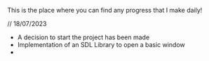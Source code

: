 This is the place where you can find any progress that I make daily!

// 18/07/2023
- A decision to start the project has been made
- Implementation of an SDL Library to open a basic window
- 

